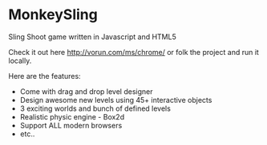 # MonkeySling
Sling Shoot game written in Javascript and HTML5

Check it out here http://vorun.com/ms/chrome/ or folk the project and run it locally.

Here are the features:

* Come with drag and drop level designer
* Design awesome new levels using 45+ interactive objects
* 3 exciting worlds and bunch of defined levels
* Realistic physic engine - Box2d
* Support ALL modern browsers
* etc..

